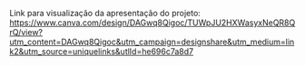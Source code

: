 Link para visualização da apresentação do projeto: https://www.canva.com/design/DAGwq8Qigoc/TUWpJU2HXWasyxNeQR8QrQ/view?utm_content=DAGwq8Qigoc&utm_campaign=designshare&utm_medium=link2&utm_source=uniquelinks&utlId=he696c7a8d7
